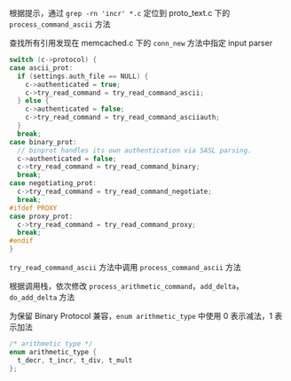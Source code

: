 根据提示，通过 `grep -rn 'incr' *.c` 定位到 proto_text.c 下的 `process_command_ascii` 方法

查找所有引用发现在 memcached.c 下的 `conn_new` 方法中指定 input parser

```c
switch (c->protocol) {
case ascii_prot:
  if (settings.auth_file == NULL) {
    c->authenticated = true;
    c->try_read_command = try_read_command_ascii;
  } else {
    c->authenticated = false;
    c->try_read_command = try_read_command_asciiauth;
  }
  break;
case binary_prot:
  // binprot handles its own authentication via SASL parsing.
  c->authenticated = false;
  c->try_read_command = try_read_command_binary;
  break;
case negotiating_prot:
  c->try_read_command = try_read_command_negotiate;
  break;
#ifdef PROXY
case proxy_prot:
  c->try_read_command = try_read_command_proxy;
  break;
#endif
}
```

`try_read_command_ascii` 方法中调用 `process_command_ascii` 方法

根据调用栈，依次修改 `process_arithmetic_command`，`add_delta`，`do_add_delta` 方法

为保留 Binary Protocol 兼容，`enum arithmetic_type` 中使用 0 表示减法，1 表示加法

```c
/* arithmetic type */
enum arithmetic_type {
  t_decr, t_incr, t_div, t_mult
};
```
